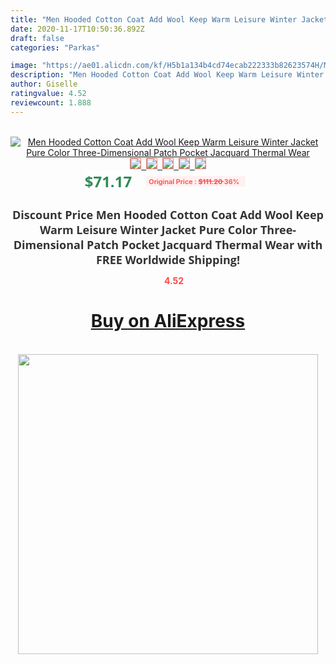 ```yaml
---
title: "Men Hooded Cotton Coat Add Wool Keep Warm Leisure Winter Jacket Pure Color Three-Dimensional Patch Pocket Jacquard Thermal Wear"
date: 2020-11-17T10:50:36.892Z
draft: false
categories: "Parkas"

image: "https://ae01.alicdn.com/kf/H5b1a134b4cd74ecab222333b82623574H/Men-Hooded-Cotton-Coat-Add-Wool-Keep-Warm-Leisure-Winter-Jacket-Pure-Color-Three-Dimensional-Patch.jpg"
description: "Men Hooded Cotton Coat Add Wool Keep Warm Leisure Winter Jacket Pure Color Three-Dimensional Patch Pocket Jacquard Thermal Wear"
author: Giselle
ratingvalue: 4.52
reviewcount: 1.888
---
```

<br>
<div style="text-align: center;">
<a href="https://s.click.aliexpress.com/e/_98Q2Ep" target="_blank" rel="nofollow noopener noreferrer"><img alt="Men Hooded Cotton Coat Add Wool Keep Warm Leisure Winter Jacket Pure Color Three-Dimensional Patch Pocket Jacquard Thermal Wear" class="magnifier-image" src="https://ae01.alicdn.com/kf/H5b1a134b4cd74ecab222333b82623574H/Men-Hooded-Cotton-Coat-Add-Wool-Keep-Warm-Leisure-Winter-Jacket-Pure-Color-Three-Dimensional-Patch.jpg_640x640.jpg">
<br>
<img style="border:1px solid salmon" src="https://ae01.alicdn.com/kf/H5b1a134b4cd74ecab222333b82623574H/Men-Hooded-Cotton-Coat-Add-Wool-Keep-Warm-Leisure-Winter-Jacket-Pure-Color-Three-Dimensional-Patch.jpg_120x120.jpg">&nbsp;&nbsp;<img style="border:1px solid salmon" src="https://ae01.alicdn.com/kf/Hf793546cbd764008bcfc4a09e6d0ed1aW/Men-Hooded-Cotton-Coat-Add-Wool-Keep-Warm-Leisure-Winter-Jacket-Pure-Color-Three-Dimensional-Patch.jpg_120x120.jpg">&nbsp;&nbsp;<img style="border:1px solid salmon" src="https://ae01.alicdn.com/kf/Hc8808e4031b74174bbcc235f40b7fe1e4/Men-Hooded-Cotton-Coat-Add-Wool-Keep-Warm-Leisure-Winter-Jacket-Pure-Color-Three-Dimensional-Patch.jpg_120x120.jpg">&nbsp;&nbsp;<img style="border:1px solid salmon" src="https://ae01.alicdn.com/kf/H9a9c32752aff4773aa9f3d7bc3e2e1d5Y/Men-Hooded-Cotton-Coat-Add-Wool-Keep-Warm-Leisure-Winter-Jacket-Pure-Color-Three-Dimensional-Patch.jpg_120x120.jpg">&nbsp;&nbsp;<img style="border:1px solid salmon" src="https://ae01.alicdn.com/kf/H21c41094edd546fe92b3fc6d3e4573eaS/Men-Hooded-Cotton-Coat-Add-Wool-Keep-Warm-Leisure-Winter-Jacket-Pure-Color-Three-Dimensional-Patch.jpg_120x120.jpg"></a></div><br0>
<div style="text-align: center;"><span style="background-color: white; border: 0px; box-sizing: border-box; color: seagreen; display: inline-block; font-family: &quot;open sans&quot; , &quot;arial&quot; , &quot;helvetica&quot; , sans-serif , &quot;heiti&quot;; font-size: 24px; font-stretch: inherit; font-weight: 700; line-height: inherit; margin: 0px 10px 0px 0px; padding: 0px; vertical-align: middle;">$71.17 </span>
<span style="background: rgb(255 , 241 , 241); border-radius: 3px; border: 0px; box-sizing: border-box; color: #ff4747; display: inline-block; font-family: inherit; font-size: 12px; font-stretch: inherit; font-style: inherit; font-variant: inherit; font-weight: 600; line-height: inherit; margin: 0px; padding: 2px 5px; transform: scale(0.9); vertical-align: middle;">Original Price : <b style="text-decoration: line-through;">$111.20 </b> 36%&nbsp;&nbsp;</span></div>
<h1 style="color: #333333; display: inline-block; font-family: &quot;open sans&quot; , &quot;arial&quot; , &quot;helvetica&quot; , sans-serif , &quot;heiti&quot;; font-size: 18px; font-stretch: inherit; font-weight: 700; text-align: center;">Discount Price Men Hooded Cotton Coat Add Wool Keep Warm Leisure Winter Jacket Pure Color Three-Dimensional Patch Pocket Jacquard Thermal Wear with FREE Worldwide Shipping!</h1>
<div style="color: #ff4747; text-align: center;">
<img src="https://4.bp.blogspot.com/-M0ZcTcb-5uY/XleCXlxnR4I/AAAAAAAAAEc/OrjgMkXV1oMQFaCRZj5HQwOCBcu3w1FegCPcBGAYYCw/s1600/star.png" style="height: 15px;">&nbsp;<b>4.52</b></div>
<div class="button_cont" align="center"><a class="buynow_a" href="https://s.click.aliexpress.com/e/_98Q2Ep" target="_blank" rel="nofollow noopener noreferrer"><H1>Buy on AliExpress</H1></a></div><br>
<div class="separator" style="clear: both; text-align: center;">
<img src="https://lh3.googleusercontent.com/-pTy5HemUv9M/XlePHvY0dAI/AAAAAAAAAE4/0nX5iRUoIWY8eMW9Dpxeirr157OZliDIgCLcBGAsYHQ/s1600/badge.gif" width="480">
</div>
